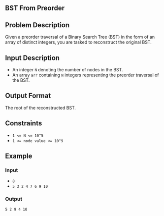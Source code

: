 ## BST From Preorder 

## Problem Description
Given a preorder traversal of a Binary Search Tree (BST) in the form of an array of distinct integers, you are tasked to reconstruct the original BST.

## Input Description
- An integer `N` denoting the number of nodes in the BST.
- An array `arr` containing `N` integers representing the preorder traversal of the BST.

## Output Format
The root of the reconstructed BST.

## Constraints
- `1 <= N <= 10^5`
- `1 <= node value <= 10^9`

## Example 
### Input 
- `8`
- `5 3 2 4 7 6 9 10 `

### Output 
`5 2 9 4 10 `

